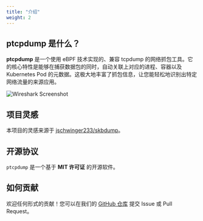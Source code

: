 ```yaml
---
title: "介绍"
weight: 2
---
```


## ptcpdump 是什么？

**ptcpdump** 是一个使用 eBPF 技术实现的、兼容 tcpdump 的网络抓包工具。它的核心特性是能够在捕获数据包的同时，自动关联上对应的进程、容器以及 Kubernetes Pod 的元数据。这极大地丰富了抓包信息，让您能轻松地识别出特定网络流量的来源应用。

![Wireshark Screenshot](/images/wireshark.png)

## 项目灵感

本项目的灵感来源于 [jschwinger233/skbdump](https://github.com/jschwinger233/skbdump)。

## 开源协议

`ptcpdump` 是一个基于 **MIT 许可证** 的开源软件。

## 如何贡献

欢迎任何形式的贡献！您可以在我们的 [GitHub 仓库](https://github.com/mozillazg/ptcpdump) 提交 Issue 或 Pull Request。
